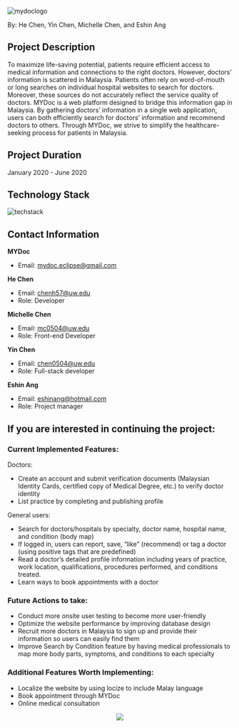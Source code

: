 ![mydoclogo](https://user-images.githubusercontent.com/32310896/82287189-3172a400-99d2-11ea-8f68-50942ae2f4a5.png)

By: He Chen, Yin Chen, Michelle Chen, and Eshin Ang

## Project Description
To maximize life-saving potential, patients require efficient access to medical information and connections to the right doctors. However, doctors’ information is scattered in Malaysia. Patients often rely on word-of-mouth or long searches on individual hospital websites to search for doctors. Moreover, these sources do not accurately reflect the service quality of doctors. MYDoc is a web platform designed to bridge this information gap in Malaysia. By gathering doctors’ information in a single web application, users can both efficiently search for doctors’ information and recommend doctors to others. Through MYDoc, we strive to simplify the healthcare-seeking process for patients in Malaysia.

## Project Duration
January 2020 - June 2020

## Technology Stack
![techstack](https://user-images.githubusercontent.com/32310896/82286369-2585e280-99d0-11ea-8fdb-4764ac76edf5.png)

## Contact Information
**MYDoc** 

* Email: mydoc.eclipse@gmail.com


**He Chen**

* Email: chenh57@uw.edu
* Role: Developer


**Michelle Chen**

* Email: mc0504@uw.edu
* Role: Front-end Developer


**Yin Chen**

* Email: chen0504@uw.edu
* Role: Full-stack developer


**Eshin Ang**

* Email: eshinang@hotmail.com
* Role: Project manager

## If you are interested in continuing the project:

### Current Implemented Features:
Doctors:
* Create an account and submit verification documents (Malaysian Identity Cards, certified copy of Medical Degree, etc.) to verify doctor identity
* List practice by completing and publishing profile

General users:
* Search for doctors/hospitals by specialty, doctor name, hospital name, and condition (body map)
* If logged in, users can report, save, “like” (recommend) or tag a doctor (using positive tags that are predefined) 
* Read a doctor’s detailed profile information including years of practice, work location, qualifications, procedures performed, and conditions treated.
* Learn ways to book appointments with a doctor 

### Future Actions to take:
* Conduct more onsite user testing to become more user-friendly
* Optimize the website performance by improving database design
* Recruit more doctors in Malaysia to sign up and provide their information so users can easily find them
* Improve Search by Condition feature by having medical professionals to map more body parts, symptoms, and conditions to each specialty

### Additional Features Worth Implementing:
* Localize the website by using locize to include Malay language
* Book appointment through MYDoc
* Online medical consultation 


<p align="center">
    <img src="https://user-images.githubusercontent.com/32310896/82286940-8a8e0800-99d1-11ea-96c3-5c406dea7174.png">
  </p>
